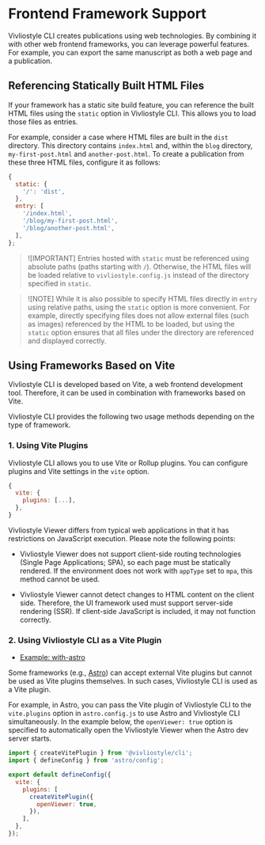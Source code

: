 # Frontend Framework Support

Vivliostyle CLI creates publications using web technologies. By combining it with other web frontend frameworks, you can leverage powerful features. For example, you can export the same manuscript as both a web page and a publication.

## Referencing Statically Built HTML Files

If your framework has a static site build feature, you can reference the built HTML files using the `static` option in Vivliostyle CLI. This allows you to load those files as entries.

For example, consider a case where HTML files are built in the `dist` directory. This directory contains `index.html` and, within the `blog` directory, `my-first-post.html` and `another-post.html`. To create a publication from these three HTML files, configure it as follows:

```js
{
  static: {
    '/': 'dist',
  },
  entry: [
    '/index.html',
    '/blog/my-first-post.html',
    '/blog/another-post.html',
  ],
};
```

> ![IMPORTANT]
> Entries hosted with `static` must be referenced using absolute paths (paths starting with `/`). Otherwise, the HTML files will be loaded relative to `vivliostyle.config.js` instead of the directory specified in `static`.

> ![NOTE]
> While it is also possible to specify HTML files directly in `entry` using relative paths, using the `static` option is more convenient. For example, directly specifying files does not allow external files (such as images) referenced by the HTML to be loaded, but using the `static` option ensures that all files under the directory are referenced and displayed correctly.

## Using Frameworks Based on Vite

Vivliostyle CLI is developed based on Vite, a web frontend development tool. Therefore, it can be used in combination with frameworks based on Vite.

Vivliostyle CLI provides the following two usage methods depending on the type of framework.

### 1. Using Vite Plugins

Vivliostyle CLI allows you to use Vite or Rollup plugins. You can configure plugins and Vite settings in the `vite` option.

```js
{
  vite: {
    plugins: [...],
  },
}
```

Vivliostyle Viewer differs from typical web applications in that it has restrictions on JavaScript execution. Please note the following points:

- Vivliostyle Viewer does not support client-side routing technologies (Single Page Applications; SPA), so each page must be statically rendered. If the environment does not work with `appType` set to `mpa`, this method cannot be used.

- Vivliostyle Viewer cannot detect changes to HTML content on the client side. Therefore, the UI framework used must support server-side rendering (SSR). If client-side JavaScript is included, it may not function correctly.

### 2. Using Vivliostyle CLI as a Vite Plugin

- [Example: with-astro](https://github.com/vivliostyle/vivliostyle-cli/tree/main/examples/with-astro)

Some frameworks (e.g., [Astro](https://astro.build/)) can accept external Vite plugins but cannot be used as Vite plugins themselves. In such cases, Vivliostyle CLI is used as a Vite plugin.

For example, in Astro, you can pass the Vite plugin of Vivliostyle CLI to the `vite.plugins` option in `astro.config.js` to use Astro and Vivliostyle CLI simultaneously. In the example below, the `openViewer: true` option is specified to automatically open the Vivliostyle Viewer when the Astro dev server starts.

```js
import { createVitePlugin } from '@vivliostyle/cli';
import { defineConfig } from 'astro/config';

export default defineConfig({
  vite: {
    plugins: [
      createVitePlugin({
        openViewer: true,
      }),
    ],
  },
});
```
